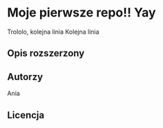 # Moje pierwsze repo!! Yay
Trololo, kolejna linia
Kolejna linia

## Opis rozszerzony

## Autorzy
Ania


## Licencja